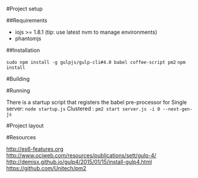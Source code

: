 #Project setup

##Requirements

* iojs >= 1.8.1 (tip: use latest nvm to manage environments)
* phantomjs

##Installation

`sudo npm install -g gulpjs/gulp-cli#4.0 babel coffee-script pm2`
`npm install`

#Building



#Running

There is a startup script that registers the babel pre-processor for 
Single server: `node startup.js`
Clustered : `pm2 start server.js -i 0 --next-gen-js`


#Project layout





#Resources

http://es6-features.org
http://www.ociweb.com/resources/publications/sett/gulp-4/
http://demisx.github.io/gulp4/2015/01/15/install-gulp4.html
https://github.com/Unitech/pm2
